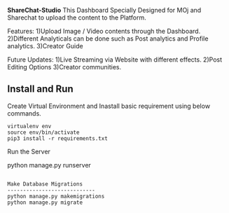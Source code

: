 **ShareChat-Studio**
This Dashboard Specially Designed for MOj and Sharechat to upload the content to the Platform.

Features:
1)Upload Image / Video contents through the Dashboard.
2)Different Analyticals can be done such as Post analytics and Profile analytics.
3)Creator Guide

Future Updates:
1)Live Streaming via Website with different effects.
2)Post Editing Options
3)Creator communities.

Install and Run
---------------------
Create Virtual Environment and Inastall basic requirement using below commands.
```
virtualenv env
source env/bin/activate
pip3 install -r requirements.txt

```
Run the Server

python manage.py runserver
```

Make Database Migrations
----------------------------
python manage.py makemigrations
python manage.py migrate
```
